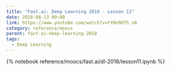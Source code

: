 ```yaml
---
title: "Fast.ai: Deep Learning 2018 - Lesson 11"
date: 2018-08-13 00:00
link: https://www.youtube.com/watch?v=tY0n9OT5_nA
category: reference/moocs
parent: fast-ai-deep-learning-2018
tags:
  - Deep Learning
---
```


{% notebook reference/moocs/fast.ai/dl-2018/lesson11.ipynb %}
